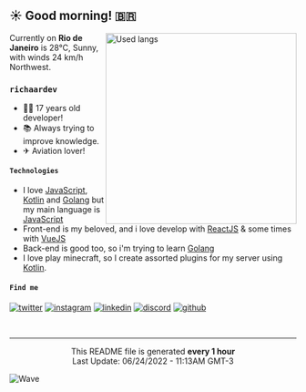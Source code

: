 <h2>☀️ Good morning! 🇧🇷</h2>

<img align="right" alt="Used langs" width="335" 
     src="https://github-readme-stats.vercel.app/api/top-langs/?username=richaardev&layout=compact&show_icons=true&theme=tokyonight&hide_border=true">

Currently on <strong>Rio de Janeiro</strong> is 28°C, Sunny, with winds 24 km/h Northwest.

<h3><code>richaardev</code></h3>

-   👨‍💻 17 years old developer!
-   📚 Always trying to improve knowledge.
-   ✈ Aviation lover!

<div>
    <h4><code>Technologies</code></h4>
    <ul>
        <li>
            I love <a href="javascript.com">JavaScript</a>, <a href="kotlinlang.org">Kotlin</a> and <a href="go.dev">Golang</a>
            but my main language is <a href="javascript.com">JavaScript</a>
        </li>
        <li>
            Front-end is my beloved, and i love develop with <a href="https://reactjs.org/">ReactJS</a> & some times with <a href="https://vuejs.org">VueJS</a>
        </li>
        <li>
            Back-end is good too, so i'm trying to learn <a href="go.dev">Golang</a>
        </li>
        <li>
            I love play minecraft, so I create assorted plugins for my server using <a href="kotlinlang.org">Kotlin</a>.
        </li>
    </ul>
</div>

#### `Find me`
[![twitter](https://skillicons.dev/icons?i=twitter)](https://twitter.com/richaardev)
[![instagram](https://skillicons.dev/icons?i=instagram)](https://instagram.com/richaardev)
[![linkedin](https://skillicons.dev/icons?i=linkedin)](https://www.linkedin.com/in/richaardev/)
[![discord](https://skillicons.dev/icons?i=discord)](https://discord.gg/h2R5zfQW3B)
[![github](https://skillicons.dev/icons?i=github)](https://github.com/richaardev)


<br>
<hr>
<div align="center">
    This README file is generated <strong>every 1 hour</strong>
    <br>
    Last Update: 06/24/2022 - 11:13AM GMT-3
</div>

![Wave](https://cdn.discordapp.com/attachments/965376991450767400/965418648464408586/layered-waves-haikei_1.svg)

<!-- Organization is important!! -->
